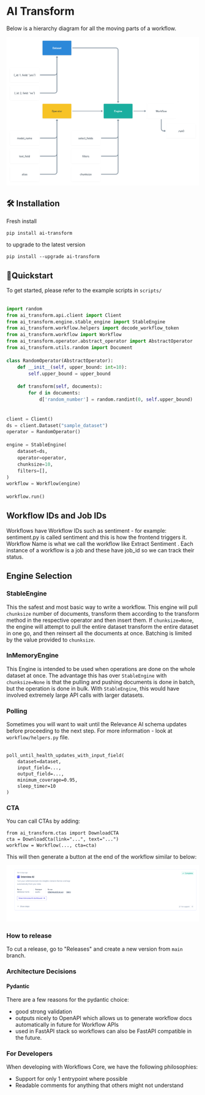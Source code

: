 # AI Transform

Below is a hierarchy diagram for all the moving parts of a workflow.

![hierarchy](hierarchy.png "Hierarchy")

## 🛠️ Installation

Fresh install

```{bash}
pip install ai-transform
```

to upgrade to the latest version

```{bash}
pip install --upgrade ai-transform
```

## 🏃Quickstart

To get started, please refer to the example scripts in `scripts/`

```python

import random
from ai_transform.api.client import Client
from ai_transform.engine.stable_engine import StableEngine
from ai_transform.workflow.helpers import decode_workflow_token
from ai_transform.workflow import Workflow
from ai_transform.operator.abstract_operator import AbstractOperator
from ai_transform.utils.random import Document

class RandomOperator(AbstractOperator):
    def __init__(self, upper_bound: int=10):
        self.upper_bound = upper_bound

    def transform(self, documents):
        for d in documents:
            d['random_number'] = random.randint(0, self.upper_bound)


client = Client()
ds = client.Dataset("sample_dataset")
operator = RandomOperator()

engine = StableEngine(
    dataset=ds,
    operator=operator,
    chunksize=10,
    filters=[],
)
workflow = Workflow(engine)

workflow.run()
```

## Workflow IDs and Job IDs

Workflows have Workflow IDs such as sentiment  - for example:
sentiment.py is called sentiment and this is how the frontend triggers it.
Workflow Name is what we call the workflow like Extract Sentiment .
Each instance of a workflow is a job and these have job_id so we can track their status.

## Engine Selection

### StableEngine

This the safest and most basic way to write a workflow. This engine will pull `chunksize`
number of documents, transform them according to the transform method in the respective operator
and then insert them. If `chunksize=None`, the engine will attempt to pull the entire dataset
transform the entire dataset in one go, and then reinsert all the documents at once. Batching is limited
by the value provided to `chunksize`.

### InMemoryEngine

This Engine is intended to be used when operations are done on the whole dataset at once.
The advantage this has over `StableEngine` with `chunksize=None` is that the pulling and
pushing documents is done in batch, but the operation is done in bulk. With `StableEngine`,
this would have involved extremely large API calls with larger datasets.

### Polling

Sometimes you will want to wait until the Relevance AI
schema updates before proceeding to the next step. For more information - look at `workflow/helpers.py` file.

```{python}

poll_until_health_updates_with_input_field(
    dataset=dataset,
    input_field=...,
    output_field=...,
    minimum_coverage=0.95,
    sleep_timer=10
)
```

### CTA

You can call CTAs by adding: 

```
from ai_transform.ctas import DownloadCTA
cta = DownloadCta(link="...", text="...")
workflow = Workflow(..., cta=cta)
```

This will then generate a button at the end of the workflow similar
to below: 

![CTA Example](cta_example.png)


### How to release

To cut a release, go to "Releases" and create a new version from `main` branch.

### Architecture Decisions

#### Pydantic

There are a few reasons for the pydantic choice:
- good strong validation
- outputs nicely to OpenAPI which allows us to generate workflow docs automatically in future for Workflow APIs
- used in FastAPI stack so workflows can also be FastAPI compatible in the future.

### For Developers

When developing with Workflows Core, we have the following philosophies:

- Support for only 1 entrypoint where possible
- Readable comments for anything that others might not understand

